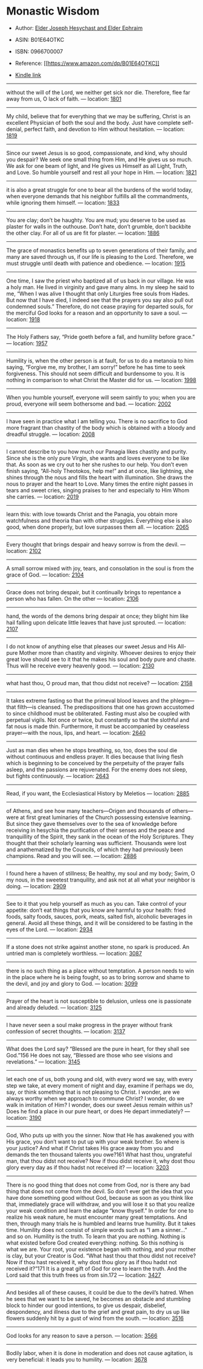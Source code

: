 # Monastic Wisdom

* Author: [Elder Joseph Hesychast and Elder Ephraim](https://www.amazon.comundefined)
* ASIN: B01E64OTKC
* ISBN: 0966700007



* Reference: [[https://www.amazon.com/dp/B01E64OTKC]]
* [Kindle link](kindle://book?action=open&asin=B01E64OTKC)


---
without the will of the Lord, we neither get sick nor die. Therefore, flee far away from us, O lack of faith. — location: [1801](kindle://book?action=open&asin=B01E64OTKC&location=1801)

---
My child, believe that for everything that we may be suffering, Christ is an excellent Physician of both the soul and the body. Just have complete self-denial, perfect faith, and devotion to Him without hesitation. — location: [1819](kindle://book?action=open&asin=B01E64OTKC&location=1819)

---
Since our sweet Jesus is so good, compassionate, and kind, why should you despair? We seek one small thing from Him, and He gives us so much. We ask for one beam of light, and He gives us Himself as all Light, Truth, and Love. So humble yourself and rest all your hope in Him. — location: [1821](kindle://book?action=open&asin=B01E64OTKC&location=1821)

---
it is also a great struggle for one to bear all the burdens of the world today, when everyone demands that his neighbor fulfills all the commandments, while ignoring them himself. — location: [1833](kindle://book?action=open&asin=B01E64OTKC&location=1833)

---
You are clay; don’t be haughty. You are mud; you deserve to be used as plaster for walls in the outhouse. Don’t hate, don’t grumble, don’t backbite the other clay. For all of us are fit for plaster. — location: [1886](kindle://book?action=open&asin=B01E64OTKC&location=1886)

---
The grace of monastics benefits up to seven generations of their family, and many are saved through us, if our life is pleasing to the Lord. Therefore, we must struggle until death with patience and obedience. — location: [1915](kindle://book?action=open&asin=B01E64OTKC&location=1915)

---
One time, I saw the priest who baptized all of us back in our village. He was a holy man. He lived in virginity and gave many alms. In my sleep he said to me, “When I was alive I thought that only Liturgies free souls from Hades. But now that I have died, I indeed see that the prayers you say also pull out condemned souls.” Therefore, do not cease praying for departed souls, for the merciful God looks for a reason and an opportunity to save a soul. — location: [1918](kindle://book?action=open&asin=B01E64OTKC&location=1918)

---
The Holy Fathers say, “Pride goeth before a fall, and humility before grace.” — location: [1957](kindle://book?action=open&asin=B01E64OTKC&location=1957)

---
Humility is, when the other person is at fault, for us to do a metanoia to him saying, “Forgive me, my brother, I am sorry!” before he has time to seek forgiveness. This should not seem difficult and burdensome to you. It is nothing in comparison to what Christ the Master did for us. — location: [1998](kindle://book?action=open&asin=B01E64OTKC&location=1998)

---
When you humble yourself, everyone will seem saintly to you; when you are proud, everyone will seem bothersome and bad. — location: [2002](kindle://book?action=open&asin=B01E64OTKC&location=2002)

---
I have seen in practice what I am telling you. There is no sacrifice to God more fragrant than chastity of the body which is obtained with a bloody and dreadful struggle. — location: [2008](kindle://book?action=open&asin=B01E64OTKC&location=2008)

---
I cannot describe to you how much our Panagia likes chastity and purity. Since she is the only pure Virgin, she wants and loves everyone to be like that. As soon as we cry out to her she rushes to our help. You don’t even finish saying, “All-holy Theotokos, help me!” and at once, like lightning, she shines through the nous and fills the heart with illumination. She draws the nous to prayer and the heart to Love. Many times the entire night passes in tears and sweet cries, singing praises to her and especially to Him Whom she carries. — location: [2019](kindle://book?action=open&asin=B01E64OTKC&location=2019)

---
learn this: with love towards Christ and the Panagia, you obtain more watchfulness and theoria than with other struggles. Everything else is also good, when done properly, but love surpasses them all. — location: [2065](kindle://book?action=open&asin=B01E64OTKC&location=2065)

---
Every thought that brings despair and heavy sorrow is from the devil. — location: [2102](kindle://book?action=open&asin=B01E64OTKC&location=2102)

---
A small sorrow mixed with joy, tears, and consolation in the soul is from the grace of God. — location: [2104](kindle://book?action=open&asin=B01E64OTKC&location=2104)

---
Grace does not bring despair, but it continually brings to repentance a person who has fallen. On the other — location: [2106](kindle://book?action=open&asin=B01E64OTKC&location=2106)

---
hand, the words of the demons bring despair at once; they blight him like hail falling upon delicate little leaves that have just sprouted. — location: [2107](kindle://book?action=open&asin=B01E64OTKC&location=2107)

---
I do not know of anything else that pleases our sweet Jesus and His All-pure Mother more than chastity and virginity. Whoever desires to enjoy their great love should see to it that he makes his soul and body pure and chaste. Thus will he receive every heavenly good. — location: [2130](kindle://book?action=open&asin=B01E64OTKC&location=2130)

---
what hast thou, O proud man, that thou didst not receive? — location: [2158](kindle://book?action=open&asin=B01E64OTKC&location=2158)

---
It takes extreme fasting so that the primeval blood leaves and the phlegm—that filth—is cleansed. The predispositions that one has grown accustomed to since childhood must be obliterated. Fasting must also be coupled with perpetual vigils. Not once or twice, but constantly so that the slothful and fat nous is made thin. Furthermore, it must be accompanied by ceaseless prayer—with the nous, lips, and heart. — location: [2640](kindle://book?action=open&asin=B01E64OTKC&location=2640)

---
Just as man dies when he stops breathing, so, too, does the soul die without continuous and endless prayer. It dies because that living flesh which is beginning to be conceived by the perpetuity of the prayer falls asleep, and the passions are rejuvenated. For the enemy does not sleep, but fights continuously. — location: [2643](kindle://book?action=open&asin=B01E64OTKC&location=2643)

---
Read, if you want, the Ecclesiastical History by Meletios — location: [2885](kindle://book?action=open&asin=B01E64OTKC&location=2885)

---
of Athens, and see how many teachers—Origen and thousands of others—were at first great luminaries of the Church possessing extensive learning. But since they gave themselves over to the sea of knowledge before receiving in hesychia the purification of their senses and the peace and tranquillity of the Spirit, they sank in the ocean of the Holy Scriptures. They thought that their scholarly learning was sufficient. Thousands were lost and anathematized by the Councils, of which they had previously been champions. Read and you will see. — location: [2886](kindle://book?action=open&asin=B01E64OTKC&location=2886)

---
I found here a haven of stillness; Be healthy, my soul and my body; Swim, O my nous, in the sweetest tranquility, and ask not at all what your neighbor is doing. — location: [2909](kindle://book?action=open&asin=B01E64OTKC&location=2909)

---
See to it that you help yourself as much as you can. Take control of your appetite: don’t eat things that you know are harmful to your health: fried foods, salty foods, sauces, pork, meats, salted fish, alcoholic beverages in general. Avoid all these things, and it will be considered to be fasting in the eyes of the Lord. — location: [2934](kindle://book?action=open&asin=B01E64OTKC&location=2934)

---
If a stone does not strike against another stone, no spark is produced. An untried man is completely worthless. — location: [3087](kindle://book?action=open&asin=B01E64OTKC&location=3087)

---
there is no such thing as a place without temptation. A person needs to win in the place where he is being fought, so as to bring sorrow and shame to the devil, and joy and glory to God. — location: [3099](kindle://book?action=open&asin=B01E64OTKC&location=3099)

---
Prayer of the heart is not susceptible to delusion, unless one is passionate and already deluded. — location: [3125](kindle://book?action=open&asin=B01E64OTKC&location=3125)

---
I have never seen a soul make progress in the prayer without frank confession of secret thoughts. — location: [3137](kindle://book?action=open&asin=B01E64OTKC&location=3137)

---
What does the Lord say? “Blessed are the pure in heart, for they shall see God.”156 He does not say, “Blessed are those who see visions and revelations.” — location: [3145](kindle://book?action=open&asin=B01E64OTKC&location=3145)

---
let each one of us, both young and old, with every word we say, with every step we take, at every moment of night and day, examine if perhaps we do, say, or think something that is not pleasing to Christ. I wonder, are we always worthy when we approach to commune Christ? I wonder, do we walk in imitation of Him? I wonder, does our sweet Jesus remain within us? Does he find a place in our pure heart, or does He depart immediately? — location: [3190](kindle://book?action=open&asin=B01E64OTKC&location=3190)

---
God, Who puts up with you the sinner. Now that He has awakened you with His grace, you don’t want to put up with your weak brother. So where is your justice? And what if Christ takes His grace away from you and demands the ten thousand talents you owe?161 What hast thou, ungrateful man, that thou didst not receive? Now if thou didst receive it, why dost thou glory every day as if thou hadst not received it? — location: [3203](kindle://book?action=open&asin=B01E64OTKC&location=3203)

---
There is no good thing that does not come from God, nor is there any bad thing that does not come from the devil. So don’t ever get the idea that you have done something good without God, because as soon as you think like that, immediately grace will withdraw, and you will lose it so that you realize your weak condition and learn the adage “know thyself.” In order for one to realize his weak nature, he must encounter many great temptations. And then, through many trials he is humbled and learns true humility. But it takes time. Humility does not consist of simple words such as “I am a sinner…” and so on. Humility is the truth. To learn that you are nothing. Nothing is what existed before God created everything: nothing. So this nothing is what we are. Your root, your existence began with nothing, and your mother is clay, but your Creator is God. “What hast thou that thou didst not receive? Now if thou hast received it, why dost thou glory as if thou hadst not received it?”171 It is a great gift of God for one to learn the truth. And the Lord said that this truth frees us from sin.172 — location: [3427](kindle://book?action=open&asin=B01E64OTKC&location=3427)

---
And besides all of these causes, it could be due to the devil’s hatred. When he sees that we want to be saved, he becomes an obstacle and stumbling block to hinder our good intentions, to give us despair, disbelief, despondency, and illness due to the grief and great pain, to dry us up like flowers suddenly hit by a gust of wind from the south. — location: [3516](kindle://book?action=open&asin=B01E64OTKC&location=3516)

---
God looks for any reason to save a person. — location: [3566](kindle://book?action=open&asin=B01E64OTKC&location=3566)

---
Bodily labor, when it is done in moderation and does not cause agitation, is very beneficial: it leads you to humility. — location: [3678](kindle://book?action=open&asin=B01E64OTKC&location=3678)

